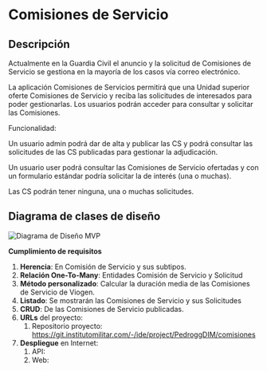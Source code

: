 # Comisiones de Servicio
## Descripción
Actualmente en la Guardia Civil el anuncio y la solicitud de Comisiones de Servicio se gestiona en la mayoría de los casos vía correo electrónico.  

La aplicación Comisiones de Servicios permitirá que una  Unidad superior oferte Comisiones de Servicio y reciba las solicitudes de interesados para poder gestionarlas. Los usuarios podrán acceder para consultar y solicitar las Comisiones.  

Funcionalidad:  

Un usuario admin podrá dar de alta y publicar las CS y podrá consultar las solicitudes de las CS publicadas para gestionar la adjudicación.  

Un usuario user podrá consultar las Comisiones de Servicio ofertadas y con un formulario estándar podría solicitar la de interés (una o muchas).  

Las CS  podrán tener ninguna, una o muchas solicitudes.  


## Diagrama de clases de diseño

![Diagrama de Diseño MVP](https://git.institutomilitar.com/PedroggDIM/comisiones/-/wikis/uploads/0a07745b719db2ed16094117dfadde98/Diagrama_de_clases.png)


**Cumplimiento de requisitos**
1. **Herencia**: En Comisión de Servicio y sus subtipos.
2. **Relación One-To-Many**: Entidades Comisión de Servicio y Solicitud
3. **Método personalizado**: Calcular la duración media de las Comisiones de Servicio de Viogen.
4. **Listado**: Se mostrarán las Comisiones de Servicio y sus Solicitudes
5. **CRUD**: De las Comisiones de Servicio publicadas.
6. **URLs** del proyecto:
   1. Repositorio proyecto: https://git.institutomilitar.com/-/ide/project/PedroggDIM/comisiones
7. **Despliegue** en Internet:
   1. API: 
   1. Web:  


